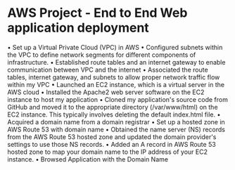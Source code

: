 # AWS Project - End to End Web application deployment

•	Set up a Virtual Private Cloud (VPC) in AWS
•	Configured subnets within the VPC to define network segments for different components of infrastructure.
•	Established route tables and an internet gateway to enable communication between VPC and the internet
•	Associated the route tables, internet gateway, and subnets to allow proper network traffic flow within my VPC
•	Launched an EC2 instance, which is a virtual server in the AWS cloud
•	Installed the Apache2 web server software on the EC2 instance to host my application
•	Cloned my application's source code from GitHub and moved it to the appropriate directory (/var/www/html) on the EC2 instance. This typically involves deleting the default index.html file.
•	Acquired a domain name from a domain registrar
•	Set up a hosted zone in AWS Route 53 with domain name
•	Obtained the name server (NS) records from the AWS Route 53 hosted zone and updated the domain provider's settings to use those NS records.
•	Added an A record in AWS Route 53 hosted zone to map your domain name to the IP address of your EC2 instance.
•	Browsed Application with the Domain Name
